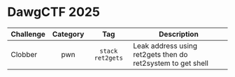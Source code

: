 # DawgCTF 2025

| Challenge | Category | Tag | Description | 
| --- | :---: | :---: | --- |
| Clobber | pwn | `stack` `ret2gets` | Leak address using ret2gets then do ret2system to get shell |
